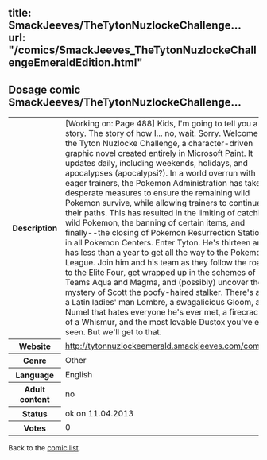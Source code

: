 title: SmackJeeves/TheTytonNuzlockeChallenge...
url: "/comics/SmackJeeves_TheTytonNuzlockeChallengeEmeraldEdition.html"
---
Dosage comic SmackJeeves/TheTytonNuzlockeChallenge...
-----------------------------------------

<table class="comicinfo">
<tr>
<th>Description</th><td>[Working on: Page 488] Kids, I'm going to tell you a story. The story of how I... no, wait. Sorry. Welcome to the Tyton Nuzlocke Challenge, a character-driven graphic novel created entirely in Microsoft Paint. It updates daily, including weekends, holidays, and apocalypses (apocalypsi?). In a world overrun with eager trainers, the Pokemon Administration has taken desperate measures to ensure the remaining wild Pokemon survive, while allowing trainers to continue their paths. This has resulted in the limiting of catching wild Pokemon, the banning of certain items, and finally--the closing of Pokemon Resurrection Stations in all Pokemon Centers. Enter Tyton. He's thirteen and has less than a year to get all the way to the Pokemon League. Join him and his team as they follow the road to the Elite Four, get wrapped up in the schemes of Teams Aqua and Magma, and (possibly) uncover the mystery of Scott the poofy-haired stalker. There's also a Latin ladies' man Lombre, a swagalicious Gloom, a Numel that hates everyone he's ever met, a firecracker of a Whismur, and the most lovable Dustox you've ever seen. But we'll get to that.</td>
</tr>
<tr>
<th>Website</th><td><a href="http://tytonnuzlockeemerald.smackjeeves.com/comics/">http://tytonnuzlockeemerald.smackjeeves.com/comics/</a></td>
</tr>
<tr>
<th>Genre</th><td>Other</td>
</tr>
<tr>
<th>Language</th><td>English</td>
</tr>
<tr>
<th>Adult content</th><td>no</td>
</tr>
<tr>
<th>Status</th><td>ok on 11.04.2013</td>
</tr>
<tr>
<th>Votes</th><td>0</div></td>
</tr>
</table>

Back to the [comic list](../comic-index.html).

